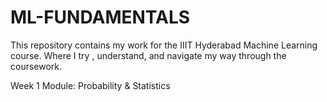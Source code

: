 # ML-FUNDAMENTALS
This repository contains my work for the IIIT Hyderabad Machine Learning course. Where I try , understand, and navigate my way through the coursework.

Week 1
Module: Probability & Statistics

